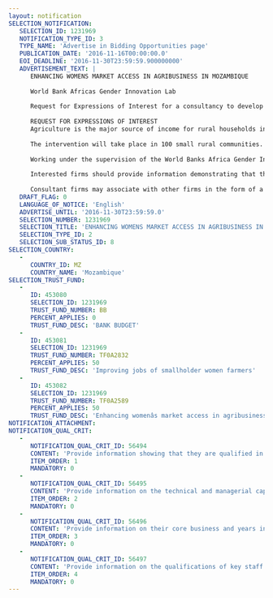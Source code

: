 ```yaml
---
layout: notification
SELECTION_NOTIFICATION: 
   SELECTION_ID: 1231969
   NOTIFICATION_TYPE_ID: 3
   TYPE_NAME: 'Advertise in Bidding Opportunities page'
   PUBLICATION_DATE: '2016-11-16T00:00:00.0'
   EOI_DEADLINE: '2016-11-30T23:59:59.900000000'
   ADVERTISEMENT_TEXT: |
      ENHANCING WOMENS MARKET ACCESS IN AGRIBUSINESS IN MOZAMBIQUE
      
      World Bank Africas Gender Innovation Lab
      
      Request for Expressions of Interest for a consultancy to develop all aspects of a World Bank Gender Innovation Lab funded intervention in the province of Tete, Mozambique. The intervention will supply female smallholder farmers with (i) agricultural extension training, and (ii) non-cognitive/behavioural skills training.
      
      REQUEST FOR EXPRESSIONS OF INTEREST
      Agriculture is the major source of income for rural households in Mozambique (province of Tete). Market orientation however is strikingly low  especially for women  with most of the farmers specializing in staple or subsistence crops. The World Bank invites interested parties to submit expressions of interest for implementation of an intervention that will provide women farmers with (i) agricultural extension training, and (ii) noncognitive/behavioural skills training. This intervention is part of a randomized impact evaluation designed by the World Bank Africas Gender Innovation Lab (GIL).
      
      The intervention will take place in 100 small rural communities. These will be divided into 2 groups of 50 communities each. In group 1, 20 women within each community are expected to receive agricultural extension training. In group 2, 20 women within each community are expected to receive agricultural extension training and the noncognitive/behavioural skills training.
       
      Working under the supervision of the World Banks Africa Gender Innovation Lab, the selected firm will be expected to (i) successfully develop and implement all aspects of the agriculture training intervention, and (ii) work in close collaboration with a team of psychologists in the implementation of the non-cognitive skills training component. The team of psychologists have experience in fostering the psychological success factors in entrepreneurs in sub-Saharan Africa, and are part of GILs research team. The team of psychologists will develop the modules to be taught by the selected firm using a training of trainers approach. 
      
      Interested firms should provide information demonstrating that they have the required qualifications and relevant experience to perform the services. The shortlisting criteria are: (i) proven track record of successfully implementing large-scale agricultural extension interventions in sub-Saharan Africa aimed at promoting the adoption and marketing of cash crops; (ii) proven track record of successfully implementing large-scale development interventions targeted to women; and (iii) proven target record of organizing large scale training programs.
      
      Consultant firms may associate with other firms in the form of a joint venture or a sub-consultancy to enhance their qualifications. The expression of interest may include brochures, description of similar assignments, experience in similar conditions, availability of appropriate skills among staff, etc.
   DRAFT_FLAG: 0
   LANGUAGE_OF_NOTICE: 'English'
   ADVERTISE_UNTIL: '2016-11-30T23:59:59.0'
   SELECTION_NUMBER: 1231969
   SELECTION_TITLE: 'ENHANCING WOMENS MARKET ACCESS IN AGRIBUSINESS IN MOZAMBIQUE'
   SELECTION_TYPE_ID: 2
   SELECTION_SUB_STATUS_ID: 8
SELECTION_COUNTRY: 
   - 
      COUNTRY_ID: MZ
      COUNTRY_NAME: 'Mozambique'
SELECTION_TRUST_FUND: 
   - 
      ID: 453080
      SELECTION_ID: 1231969
      TRUST_FUND_NUMBER: BB
      PERCENT_APPLIES: 0
      TRUST_FUND_DESC: 'BANK BUDGET'
   - 
      ID: 453081
      SELECTION_ID: 1231969
      TRUST_FUND_NUMBER: TF0A2832
      PERCENT_APPLIES: 50
      TRUST_FUND_DESC: 'Improving jobs of smallholder women farmers'
   - 
      ID: 453082
      SELECTION_ID: 1231969
      TRUST_FUND_NUMBER: TF0A2589
      PERCENT_APPLIES: 50
      TRUST_FUND_DESC: 'Enhancing womenâs market access in agribusiness'
NOTIFICATION_ATTACHMENT: 
NOTIFICATION_QUAL_CRIT: 
   - 
      NOTIFICATION_QUAL_CRIT_ID: 56494
      CONTENT: 'Provide information showing that they are qualified in the field of the assignment.'
      ITEM_ORDER: 1
      MANDATORY: 0
   - 
      NOTIFICATION_QUAL_CRIT_ID: 56495
      CONTENT: 'Provide information on the technical and managerial capabilities of the firm.'
      ITEM_ORDER: 2
      MANDATORY: 0
   - 
      NOTIFICATION_QUAL_CRIT_ID: 56496
      CONTENT: 'Provide information on their core business and years in business.'
      ITEM_ORDER: 3
      MANDATORY: 0
   - 
      NOTIFICATION_QUAL_CRIT_ID: 56497
      CONTENT: 'Provide information on the qualifications of key staff.'
      ITEM_ORDER: 4
      MANDATORY: 0
---
```

